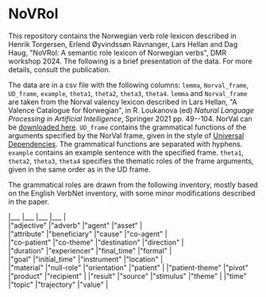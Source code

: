 # NoVRol

This repository contains the Norwegian verb role lexicon described in Henrik Torgersen, Erlend Øyvindssøn Ravnanger, Lars Hellan and Dag Haug, "NoVRol: A semantic role lexicon of Norwegian verbs", DMR workshop 2024. The following is a brief presentation of the data. For more details, consult the publication.

The data are in a csv file with the following columns: `lemma`, `Norval_frame`, `UD_frame`, `example`, `theta1`, `theta2`, `theta3`, `theta4`. `lemma` and `Norval_frame` are taken from the Norval valency lexicon described in Lars Hellan, "A Valence Catalogue for Norwegian", in R. Loukanova (ed) _Natural Language Processing in Artificial Intelligence_, Springer 2021 pp. 49--104. NorVal can be [downloaded here](https://github.com/Regdili-NTNU/NorSource/tree/master/NorVal_files). `UD_frame` contains the grammatical functions of the arguments specified by the NorVal frame, given in the style of [Universal Dependencies](https://universaldependencies.org/). The grammatical functions are separated with hyphens. `example` contains an example sentence with the specified frame. `theta1`, `theta2`, `theta3`, `theta4` specifies the thematic roles of the frame arguments, given in the same order as in the UD frame.

The grammatical roles are drawn from the following inventory, mostly based on the English VerbNet inventory, with some minor modifications described in the paper.

|___             |___ 	  	  |___             |___          |   
|"adjective"     |"adverb"        |"agent"         |"asset"      |        
|"attribute"     |"beneficiary"   |"cause"         |"co-agent"   |     
|"co-patient"    |"co-theme"      |"destination"   |"direction"  |    
|"duration"      |"experiencer"   |"final_time"    |"formal"     |   
|"goal"          |"initial_time"  |"instrument"    |"location"   |  
|"material"      |"null-role"     |"orientation"   |"patient"    | 
|"patient-theme" |"pivot"         |"product"       |"recipient"  |
|"result"        |"source"        |"stimulus"      |"theme"      |
|"time"          |"topic"         |"trajectory"    |"value"      |

